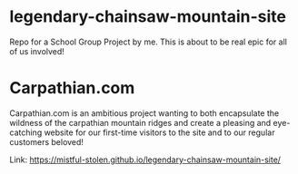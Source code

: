# legendary-chainsaw-mountain-site
Repo for a School Group Project by me. This is about to be real epic for all of us involved!

# Carpathian.com
Carpathian.com is an ambitious project wanting to both encapsulate the wildness of the carpathian mountain ridges and create a pleasing and eye-catching website for our first-time visitors to the site and to our regular customers beloved!

Link: https://mistful-stolen.github.io/legendary-chainsaw-mountain-site/